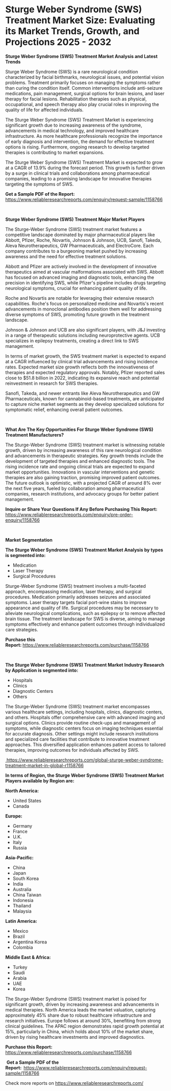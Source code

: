 <p><h1>Sturge Weber Syndrome (SWS) Treatment Market Size: Evaluating its Market Trends, Growth, and Projections 2025 - 2032</h1></p><p><strong>Sturge Weber Syndrome (SWS) Treatment Market Analysis and Latest Trends</strong></p>
<p><p>Sturge Weber Syndrome (SWS) is a rare neurological condition characterized by facial birthmarks, neurological issues, and potential vision problems. Treatment primarily focuses on managing the symptoms rather than curing the condition itself. Common interventions include anti-seizure medications, pain management, surgical options for brain lesions, and laser therapy for facial lesions. Rehabilitation therapies such as physical, occupational, and speech therapy also play crucial roles in improving the quality of life for affected individuals.</p><p>The Sturge Weber Syndrome (SWS) Treatment Market is experiencing significant growth due to increasing awareness of the syndrome, advancements in medical technology, and improved healthcare infrastructure. As more healthcare professionals recognize the importance of early diagnosis and intervention, the demand for effective treatment options is rising. Furthermore, ongoing research to develop targeted therapies is contributing to market expansions.</p><p>The Sturge Weber Syndrome (SWS) Treatment Market is expected to grow at a CAGR of 13.9% during the forecast period. This growth is further driven by a surge in clinical trials and collaborations among pharmaceutical companies, leading to a promising landscape for innovative therapies targeting the symptoms of SWS.</p></p>
<p><strong>Get a Sample PDF of the Report:&nbsp;</strong> <a href="https://www.reliableresearchreports.com/enquiry/request-sample/1158766?utm_campaign=102&utm_medium=2&utm_source=Github&utm_content=ia&utm_term=03032025&utm_id=sturge-weber-syndrome-sws-treatment">https://www.reliableresearchreports.com/enquiry/request-sample/1158766</a></p>
<p>&nbsp;</p>
<p><strong>Sturge Weber Syndrome (SWS) Treatment Major Market Players</strong></p>
<p><p>The Sturge-Weber Syndrome (SWS) treatment market features a competitive landscape dominated by major pharmaceutical players like Abbott, Pfizer, Roche, Novartis, Johnson & Johnson, UCB, Sanofi, Takeda, Aleva Neurotherapeutics, GW Pharmaceuticals, and ElectroCore. Each company contributes to a burgeoning market pushed by increasing awareness and the need for effective treatment solutions.</p><p>Abbott and Pfizer are actively involved in the development of innovative therapeutics aimed at vascular malformations associated with SWS. Abbott has focused on advanced imaging and diagnostic tools, enhancing the precision in identifying SWS, while Pfizer's pipeline includes drugs targeting neurological symptoms, crucial for enhancing patient quality of life.</p><p>Roche and Novartis are notable for leveraging their extensive research capabilities. Roche's focus on personalized medicine and Novartis's recent advancements in monoclonal antibodies position them well for addressing diverse symptoms of SWS, promoting future growth in the treatment landscape.</p><p>Johnson & Johnson and UCB are also significant players, with J&J investing in a range of therapeutic solutions including neuroprotective agents. UCB specializes in epilepsy treatments, creating a direct link to SWS management.</p><p>In terms of market growth, the SWS treatment market is expected to expand at a CAGR influenced by clinical trial advancements and rising incidence rates. Expected market size growth reflects both the innovativeness of therapies and expected regulatory approvals. Notably, Pfizer reported sales close to $51.8 billion in 2022, indicating its expansive reach and potential reinvestment in research for SWS therapies.</p><p>Sanofi, Takeda, and newer entrants like Aleva Neurotherapeutics and GW Pharmaceuticals, known for cannabinoid-based treatments, are anticipated to capture niche market segments as they develop specialized solutions for symptomatic relief, enhancing overall patient outcomes.</p></p>
<p>&nbsp;</p>
<p><strong>What Are The Key Opportunities For Sturge Weber Syndrome (SWS) Treatment Manufacturers?</strong></p>
<p><p>The Sturge-Weber Syndrome (SWS) treatment market is witnessing notable growth, driven by increasing awareness of this rare neurological condition and advancements in therapeutic strategies. Key growth trends include the development of targeted therapies and enhanced diagnostic tools. The rising incidence rate and ongoing clinical trials are expected to expand market opportunities. Innovations in vascular interventions and genetic therapies are also gaining traction, promising improved patient outcomes. The future outlook is optimistic, with a projected CAGR of around 8% over the next five years, fueled by collaboration among pharmaceutical companies, research institutions, and advocacy groups for better patient management.</p></p>
<p><strong>Inquire or Share Your Questions If Any Before Purchasing This Report:</strong> <a href="https://www.reliableresearchreports.com/enquiry/pre-order-enquiry/1158766?utm_campaign=102&utm_medium=2&utm_source=Github&utm_content=ia&utm_term=03032025&utm_id=sturge-weber-syndrome-sws-treatment">https://www.reliableresearchreports.com/enquiry/pre-order-enquiry/1158766</a></p>
<p>&nbsp;</p>
<p><strong>Market Segmentation</strong></p>
<p><strong>The Sturge Weber Syndrome (SWS) Treatment Market Analysis by types is segmented into:</strong></p>
<p><ul><li>Medication</li><li>Laser Therapy</li><li>Surgical Procedures</li></ul></p>
<p><p>Sturge-Weber Syndrome (SWS) treatment involves a multi-faceted approach, encompassing medication, laser therapy, and surgical procedures. Medication primarily addresses seizures and associated symptoms. Laser therapy targets facial port-wine stains to improve appearance and quality of life. Surgical procedures may be necessary to alleviate neurological complications, such as epilepsy or to remove affected brain tissue. The treatment landscape for SWS is diverse, aiming to manage symptoms effectively and enhance patient outcomes through individualized care strategies.</p></p>
<p><strong>Purchase this Report:&nbsp;</strong><a href="https://www.reliableresearchreports.com/purchase/1158766?utm_campaign=102&utm_medium=2&utm_source=Github&utm_content=ia&utm_term=03032025&utm_id=sturge-weber-syndrome-sws-treatment">https://www.reliableresearchreports.com/purchase/1158766</a></p>
<p>&nbsp;</p>
<p><strong>The Sturge Weber Syndrome (SWS) Treatment Market Industry Research by Application is segmented into:</strong></p>
<p><ul><li>Hospitals</li><li>Clinics</li><li>Diagnostic Centers</li><li>Others</li></ul></p>
<p><p>The Sturge-Weber Syndrome (SWS) treatment market encompasses various healthcare settings, including hospitals, clinics, diagnostic centers, and others. Hospitals offer comprehensive care with advanced imaging and surgical options. Clinics provide routine check-ups and management of symptoms, while diagnostic centers focus on imaging techniques essential for accurate diagnosis. Other settings might include research institutions and specialized care facilities that contribute to innovative treatment approaches. This diversified application enhances patient access to tailored therapies, improving outcomes for individuals affected by SWS.</p></p>
<p><a href="https://www.reliableresearchreports.com/global-sturge-weber-syndrome-treatment-market-in-global-r1158766?utm_campaign=102&utm_medium=2&utm_source=Github&utm_content=ia&utm_term=03032025&utm_id=sturge-weber-syndrome-sws-treatment">&nbsp;https://www.reliableresearchreports.com/global-sturge-weber-syndrome-treatment-market-in-global-r1158766</a></p>
<p><strong>In terms of Region, the Sturge Weber Syndrome (SWS) Treatment Market Players available by Region are:</strong></p>
<p>
    <p> <strong> North America: </strong>
        <ul>
            <li>United States</li>
            <li>Canada</li>
        </ul>
        </p> 
    <p> <strong> Europe: </strong>
        <ul>
            <li>Germany</li>
            <li>France</li>
            <li>U.K.</li>
            <li>Italy</li>
            <li>Russia</li>
        </ul>
        </p> 
    <p> <strong> Asia-Pacific: </strong>
        <ul>
            <li>China</li>
            <li>Japan</li>
            <li>South Korea</li>
            <li>India</li>
            <li>Australia</li>
            <li>China Taiwan</li>
            <li>Indonesia</li>
            <li>Thailand</li>
            <li>Malaysia</li>
        </ul>
        </p> 
    <p> <strong> Latin America: </strong>
        <ul>
            <li>Mexico</li>
            <li>Brazil</li>
            <li>Argentina Korea</li>
            <li>Colombia</li>
        </ul>
        </p> 
    <p> <strong> Middle East & Africa: </strong>
        <ul>
            <li>Turkey</li>
            <li>Saudi</li>
            <li>Arabia</li>
            <li>UAE</li>
            <li>Korea</li>
        </ul>
    </p>
    </p>
<p><p>The Sturge-Weber Syndrome (SWS) treatment market is poised for significant growth, driven by increasing awareness and advancements in medical therapies. North America leads the market valuation, capturing approximately 45% share due to robust healthcare infrastructure and research initiatives. Europe follows at around 30%, benefiting from strong clinical guidelines. The APAC region demonstrates rapid growth potential at 15%, particularly in China, which holds about 10% of the market share, driven by rising healthcare investments and improved diagnostics.</p></p>
<p><strong>Purchase this Report: </strong><a href="https://www.reliableresearchreports.com/purchase/1158766?utm_campaign=102&utm_medium=2&utm_source=Github&utm_content=ia&utm_term=03032025&utm_id=sturge-weber-syndrome-sws-treatment">https://www.reliableresearchreports.com/purchase/1158766</a></p>
<p>&nbsp;<strong>Get a Sample PDF of the Report:&nbsp;&nbsp;</strong><a href="https://www.reliableresearchreports.com/enquiry/request-sample/1158766?utm_campaign=102&utm_medium=2&utm_source=Github&utm_content=ia&utm_term=03032025&utm_id=sturge-weber-syndrome-sws-treatment">https://www.reliableresearchreports.com/enquiry/request-sample/1158766</a></p>
<p><strong></strong></p>
<p>Check more reports on <a href="https://www.reliableresearchreports.com/?utm_campaign=102&utm_medium=2&utm_source=Github&utm_content=ia&utm_term=03032025&utm_id=sturge-weber-syndrome-sws-treatment">https://www.reliableresearchreports.com/</a></p>